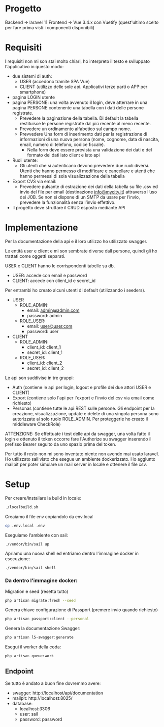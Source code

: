 # Progetto
Backend -> laravel 11
Frontend -> Vue 3.4.x con Vuetify (quest'ultimo scelto per fare prima visti i componenti disponibili)

# Requisiti
I requisiti non mi son stai molto chiari, ho interpreto il testo e sviluppato l'applicativo in questo modo:
- due sistemi di auth: 
  - USER (accedono tramite SPA Vue)
  - CLIENT (utilizzo delle sole api. Applicativi terze parti o APP per smartphone)
- pagina LOGIN utente
- pagina PERSONE: una volta avvenuto il login, deve atterrare in una pagina PERSONE contenente una tabella con i dati delle persone registrate. 
  - Prevedere la paginazione della tabella. Di default la tabella restituisce le persone registrate dal più recente al meno recente. 
  - Prevedere un ordinamento alfabetico sul campo nome. 
  - Prevvedere Una form di inserimento dati per la registrazione di informazioni di una nuova persona (nome, cognome, data di nascita, email, numero di telefono, codice fiscale). 
    - Nella form deve essere prevista una validazione dei dati e del formato dei dati lato client e lato api
- Ruoli utente: 
  - Gli utenti che si autenticano devono prevedere due ruoli diversi. Utenti che hanno permesso di modificare e cancellare e utenti che hanno permessi di sola visualizzazione della tabella
- Export CVS via email:
  - Prevedere pulsante di estrazione dei dati della tabella su file .csv ed invio del file per email (destinazione info@mycity.it) attraverso l’uso dei JOB. Se non si dispone di un SMTP da usare per l’invio, prevedere la funzionalità senza l’invio effettivo.
- Il progetto deve sfruttare il CRUD esposto mediante API
 
# Implementazione
Per la documentazione della api e il loro utilizzo ho utilizzato swagger.

Le entità user e client e mi son sembrate diverse dall persone, quindi gli ho trattati come oggetti separati.

USER e CLIENT hanno le corrispondenti tabelle su db.
- USER: accede con email e password
- CLIENT: accede con client_id e secret_id

Per entrambi ho creato alcuni utenti di default (utilizzando i seeders).
  - USER
    - ROLE_ADMIN: 
      - email: admin@admin.com
      - password: admin
    - ROLE_USER:
        - email: user@user.com
        - password: user
  - CLIENT
    - ROLE_ADMIN:
      - client_id: client_1
      - secret_id: client_1
    - ROLE_USER:
      - client_id: client_2
      - secret_id: client_2

Le api son suddivise in tre gruppi:
- Auth (contiene le api per login, logout e profile dei due attori USER e CLIENT)
- Export (contiene solo l'api per l'export e l'invio del csv via email come richiesto)
- Personas (contiene tutte le api REST sulle persone. Gli endpoint per la creazione, visualizzazione, update e delete di una singola persona sono autorizzate al solo ruolo ROLE_ADMIN. Per proteggerle ho creato il middleware CheckRole)

ATTENZIONE: Se effettuate i test delle api da swagger, una volta fatto il login e ottenuto il token occorre fare l'Authorize su swagger inserendo il prefisso Bearer seguito da uno spazio prima del token.

Per tutto il resto non mi sono inventato niente non avendo mai usato laravel.
Ho utilizzato sail visto che esegue un ambiente dockerizzato.
Ho aggiunto mailpit per poter simulare un mail server in locale e ottenere il file csv.

# Setup
Per creare/installare la build in locale:
```bash
./localbuild.sh
```

Creaiamo il file env copiandolo da env.local
```bash
cp .env.local .env
```

Eseguiamo l'ambiente con sail:
```bash
./vendor/bin/sail up
```

Apriamo una nuova shell ed entriamo dentro l'immagine docker in esecuzione:
```bash
./vendor/bin/sail shell
```

### Da dentro l'immagine docker:
Migration e seed (resetta tutto)
```bash
php artisan migrate:fresh --seed
```

Genera chiave configurazione di Passport (premere invio quando richiesto)
```bash
php artisan passport:client --personal
```

Genera la documentazione Swagger:
```bash
php artisan l5-swagger:generate
```

Esegui il worker della coda:
```bash
php artisan queue:work
```

## Endpoint 
Se tutto è andato a buon fine dovremmo avere:
- swagger: http://localhost/api/documentation
- mailpit: http://localhost:8025/
- database: 
  - localhost:3306 
  - user: sail
   - password: password 

